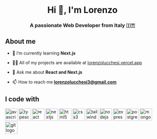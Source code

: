 <h1 align="center">Hi 👋, I'm Lorenzo</h1>

<h3 align="center">A passionate Web Developer from Italy 🇮🇹</h3>

<h2 align="left">About me</h2>

- 🌱 I’m currently learning **Next.js**

- 👨‍💻 All of my projects are available at [lorenzolucchesi.vercel.app](https://lorenzolucchesi.vercel.app)

- 💬 Ask me about **React and Next.js**

- 📫 How to reach me **lorenzolucchesi3@gmail.com**

<h2 align="left">I code with</h2>

<div align="left">
  <img src="https://skillicons.dev/icons?i=js" height="40" alt="javascript logo" />
  <img src="https://skillicons.dev/icons?i=ts" height="40" alt="typescript logo" />
  <img src="https://skillicons.dev/icons?i=react" height="40" alt="react logo" />
  <img src="https://skillicons.dev/icons?i=nextjs" height="40" alt="nextjs logo" />
  <img src="https://skillicons.dev/icons?i=html" height="40" alt="html5 logo" />
  <img src="https://skillicons.dev/icons?i=css" height="40" alt="css3 logo" />
  <img src="https://cdn.simpleicons.org/tailwindcss/06B6D4" height="40" alt="tailwindcss logo" />
  <img src="https://skillicons.dev/icons?i=nodejs" height="40" alt="nodejs logo" />
  <img src="https://skillicons.dev/icons?i=express" height="40" alt="express logo" />
  <img src="https://skillicons.dev/icons?i=postgres" height="40" alt="postgresql logo" />
  <img src="https://skillicons.dev/icons?i=mongodb" height="40" alt="mongodb logo" />
  <img src="https://skillicons.dev/icons?i=git" height="40" alt="git logo" />
</div>
